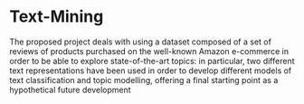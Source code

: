 # Text-Mining
The proposed project deals with using a dataset composed of a set of reviews of products purchased
on the well-known Amazon e-commerce in order to be able to explore state-of-the-art topics: in particular, two
different text representations have been used in order to develop different models of text classification and topic
modelling, offering a final starting point as a hypothetical future development
